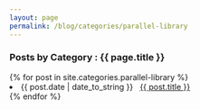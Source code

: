 ```yaml
---
layout: page
permalink: /blog/categories/parallel-library
---
```


<h3> Posts by Category : {{ page.title }} </h3>

<div class="card">
{% for post in site.categories.parallel-library %}
 <li class="category-posts"><span>{{ post.date | date_to_string }}</span> &nbsp; <a href="{{ post.url }}">{{ post.title }}</a></li>
{% endfor %}
</div>
